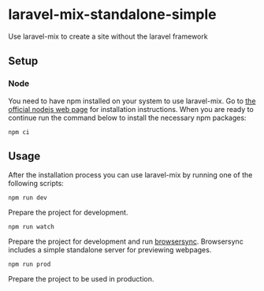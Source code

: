 # laravel-mix-standalone-simple
Use laravel-mix to create a site without the laravel framework

## Setup
### Node
You need to have npm installed on your system to use laravel-mix. Go to [the official nodejs web page](https://nodejs.org/) for installation instructions. When you are ready to continue run the command below to install the necessary npm packages:
```
npm ci
```

## Usage
After the installation process you can use laravel-mix by running one of the following scripts:
```
npm run dev
```
Prepare the project for development.

```
npm run watch
```
Prepare the project for development and run [browsersync](https://browsersync.io). Browsersync includes a simple standalone server for previewing webpages.

```
npm run prod
```
Prepare the project to be used in production.
